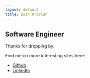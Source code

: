 ```yaml
---
layout: default
title: Eoin O'Brien
---
```


## Software Engineer

Thanks for dropping by.

Find me on more interesting sites here:
* [Github](https://github.com/eoinobrien)
* [LinkedIn](https://www.linkedin.com/in/obrieneoin)